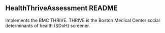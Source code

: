 ## HealthThriveAssessment README

Implements the BMC THRIVE.  THRIVE is the Boston Medical Center social determinants
of health (SDoH) screener.
